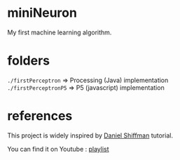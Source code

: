 # miniNeuron

My first machine learning algorithm.

# folders

`./firstPerceptron` => Processing (Java) implementation
`./firstPerceptronP5` => P5 (javascript) implementation

# references

This project is widely inspired by [Daniel Shiffman](https://github.com/shiffman) tutorial. 

You can find it on Youtube : [playlist](https://www.youtube.com/playlist?list=PLRqwX-V7Uu6aCibgK1PTWWu9by6XFdCfh)

